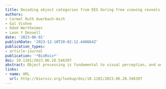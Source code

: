 ```yaml
---
title: Decoding object categories from EEG during free viewing reveals early information evolution compared to passive viewing
authors:
- Carmel Ruth Auerbach-Asch
- Gal Vishne
- Oded Wertheimer
- Leon Y Deouell
date: '2023-06-01'
publishDate: '2023-12-10T20:02:12.440664Z'
publication_types:
- article-journal
publication: '*BioRxiv*'
doi: 10.1101/2023.06.28.546397
abstract: Object processing is fundamental to visual perception, and understanding its neural substrates informs many cognitive and computational visual processing models. Thus far, most human studies have used passive viewing paradigms, during which self-driven behavior, such as eye movements, is constrained, and brain activity is evoked by abrupt stimuli onsets. This artificial dissociation of perception and action ignores the natural dynamics of visual processing. Thus, conclusions based on such passive viewing paradigms may not apply to active vision. Here, we study the human neural correlates of category representations during active visual processing by time-locking EEG to self-driven fixations during visual search for natural objects. We combine the deconvolution of overlapping responses to consecutive fixations with multivariate pattern analysis (MVPA) to decode object categories from responses to single fixation. We bridge the active and passive viewing literature by comparing the temporal dynamics of multivariate object representations during free visual search (active viewing) and rapid serial visual presentation (passive viewing), leveraging the high temporal resolution of EEG. We found that categorical information, at different levels of abstraction, can be decoded from single fixations during natural visual processing, and cross-condition decoding revealed that object representations are similar between active and passive viewing conditions. However, representational dynamics emerge significantly earlier in active compared to passive conditions, likely due to the availability of predictive information in free viewing. We highlight methodological considerations for combining MVPA with deconvolution methods.
links:
- name: URL
  url: http://biorxiv.org/lookup/doi/10.1101/2023.06.28.546397
---
```

